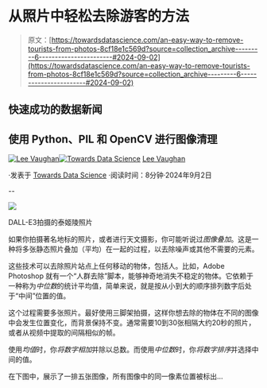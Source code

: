 # 从照片中轻松去除游客的方法

> 原文：[https://towardsdatascience.com/an-easy-way-to-remove-tourists-from-photos-8cf18e1c569d?source=collection_archive---------6-----------------------#2024-09-02](https://towardsdatascience.com/an-easy-way-to-remove-tourists-from-photos-8cf18e1c569d?source=collection_archive---------6-----------------------#2024-09-02)

## 快速成功的数据新闻

## 使用 Python、PIL 和 OpenCV 进行图像清理

[](https://medium.com/@lee_vaughan?source=post_page---byline--8cf18e1c569d--------------------------------)[![Lee Vaughan](../Images/9f6b90bb76102f438ab0b9a4a62ffa3f.png)](https://medium.com/@lee_vaughan?source=post_page---byline--8cf18e1c569d--------------------------------)[](https://towardsdatascience.com/?source=post_page---byline--8cf18e1c569d--------------------------------)[![Towards Data Science](../Images/a6ff2676ffcc0c7aad8aaf1d79379785.png)](https://towardsdatascience.com/?source=post_page---byline--8cf18e1c569d--------------------------------) [Lee Vaughan](https://medium.com/@lee_vaughan?source=post_page---byline--8cf18e1c569d--------------------------------)

·发表于 [Towards Data Science](https://towardsdatascience.com/?source=post_page---byline--8cf18e1c569d--------------------------------) ·阅读时间：8分钟·2024年9月2日

--

![](../Images/c98c6a5be5bb1f9065e39a7aa6e13380.png)

DALL-E3拍摄的泰姬陵照片

如果你拍摄著名地标的照片，或者进行天文摄影，你可能听说过*图像叠加*。这是一种将多张静态照片叠加（平均）在一起的过程，以去除噪声或其他不需要的元素。

这些技术可以去除照片站点上任何移动的物体，包括人。比如，Adobe Photoshop 就有一个“人群去除”脚本，能够神奇地消失不稳定的物体。它依赖于一种称为*中位数*的统计平均值，简单来说，就是按从小到大的顺序排列数字后处于“中间”位置的值。

这个过程需要多张照片。最好使用三脚架拍摄，这样你想去除的物体在不同的图像中会发生位置变化，而背景保持不变。通常需要10到30张相隔大约20秒的照片，或者从视频中提取的间隔相似的帧。

使用*均值*时，你*将数字相加*并除以总数。而使用*中位数*时，你*将数字排序*并选择中间的值。

在下图中，展示了一排五张图像，所有图像中的同一像素位置被标出…
